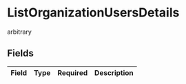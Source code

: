 # ListOrganizationUsersDetails

arbitrary


## Fields

| Field       | Type        | Required    | Description |
| ----------- | ----------- | ----------- | ----------- |